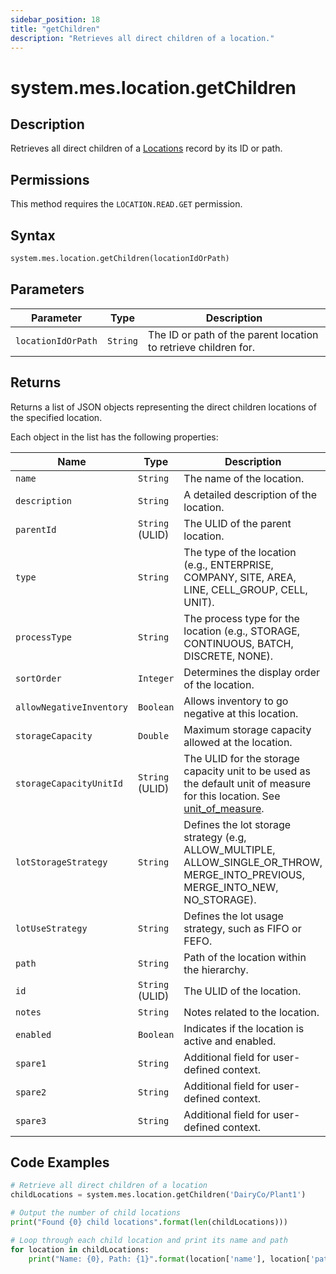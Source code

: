 ```yaml
---
sidebar_position: 18
title: "getChildren"
description: "Retrieves all direct children of a location."
---
```


# system.mes.location.getChildren

## Description

Retrieves all direct children of a [Locations](../../data-model/location-model/location) record by its ID or path.


## Permissions

This method requires the `LOCATION.READ.GET` permission.

## Syntax

```python
system.mes.location.getChildren(locationIdOrPath)
```

## Parameters

| Parameter          | Type     | Description                                                     |
|--------------------|----------|-----------------------------------------------------------------|
| `locationIdOrPath` | `String` | The ID or path of the parent location to retrieve children for. |

## Returns

Returns a list of JSON objects representing the direct children locations of the specified location.

Each object in the list has the following properties:

| Name                     | Type            | Description                                                                                                                                                                                       |
|--------------------------|-----------------|---------------------------------------------------------------------------------------------------------------------------------------------------------------------------------------------------|
| `name`                   | `String`        | The name of the location.                                                                                                                                                                         |
| `description`            | `String`        | A detailed description of the location.                                                                                                                                                           |
| `parentId`               | `String` (ULID) | The ULID of the parent location.                                                                                                                                                                  |
| `type`                   | `String`        | The type of the location (e.g., ENTERPRISE, COMPANY, SITE, AREA, LINE, CELL_GROUP, CELL, UNIT).                                                                                                   |
| `processType`            | `String`        | The process type for the location (e.g., STORAGE, CONTINUOUS, BATCH, DISCRETE, NONE).                                                                                                             |
| `sortOrder`              | `Integer`       | Determines the display order of the location.                                                                                                                                                     |
| `allowNegativeInventory` | `Boolean`       | Allows inventory to go negative at this location.                                                                                                                                                 |
| `storageCapacity`        | `Double`        | Maximum storage capacity allowed at the location.                                                                                                                                                 |
| `storageCapacityUnitId`  | `String` (ULID) | The ULID for the storage capacity unit to be used as the default unit of measure for this location. See [unit_of_measure](../../data-model/utility-models/unit-of-measure-model/unit-of-measure). |
| `lotStorageStrategy`     | `String`        | Defines the lot storage strategy (e.g, ALLOW_MULTIPLE, ALLOW_SINGLE_OR_THROW, MERGE_INTO_PREVIOUS, MERGE_INTO_NEW, NO_STORAGE).                                                                   |
| `lotUseStrategy`         | `String`        | Defines the lot usage strategy, such as FIFO or FEFO.                                                                                                                                             |
| `path`                   | `String`        | Path of the location within the hierarchy.                                                                                                                                                        |
| `id`                     | `String` (ULID) | The ULID of the location.                                                                                                                                                                         |
| `notes`                  | `String`        | Notes related to the location.                                                                                                                                                                    |
| `enabled`                | `Boolean`       | Indicates if the location is active and enabled.                                                                                                                                                  |
| `spare1`                 | `String`        | Additional field for user-defined context.                                                                                                                                                        |
| `spare2`                 | `String`        | Additional field for user-defined context.                                                                                                                                                        |
| `spare3`                 | `String`        | Additional field for user-defined context.                                                                                                                                                        |

## Code Examples

```python
# Retrieve all direct children of a location
childLocations = system.mes.location.getChildren('DairyCo/Plant1')

# Output the number of child locations
print("Found {0} child locations".format(len(childLocations)))

# Loop through each child location and print its name and path
for location in childLocations:
    print("Name: {0}, Path: {1}".format(location['name'], location['path']))
```
